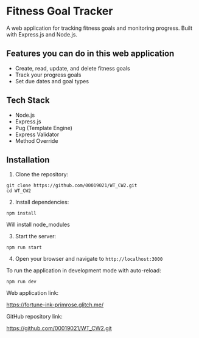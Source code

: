 # Fitness Goal Tracker

A web application for tracking fitness goals and monitoring progress. Built with Express.js and Node.js.

## Features you can do in this web application

- Create, read, update, and delete fitness goals
- Track your progress goals
- Set due dates and goal types

## Tech Stack

- Node.js
- Express.js
- Pug (Template Engine)
- Express Validator
- Method Override

## Installation

1. Clone the repository:

```
git clone https://github.com/00019021/WT_CW2.git
cd WT_CW2

```

2. Install dependencies:

```
npm install

```

Will install node_modules

3. Start the server:

```
npm run start

```

4. Open your browser and navigate to `http://localhost:3000`

To run the application in development mode with auto-reload:

```
npm run dev

```

Web application link:

https://fortune-ink-primrose.glitch.me/

GitHub repository link:

https://github.com/00019021/WT_CW2.git
